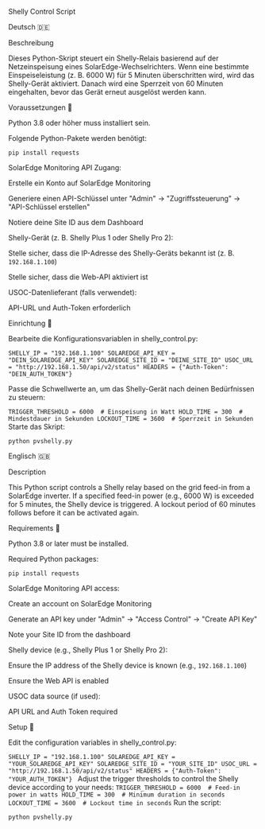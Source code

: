Shelly Control Script

Deutsch 🇩🇪

Beschreibung

Dieses Python-Skript steuert ein Shelly-Relais basierend auf der Netzeinspeisung eines SolarEdge-Wechselrichters. Wenn eine bestimmte Einspeiseleistung (z. B. 6000 W) für 5 Minuten überschritten wird, wird das Shelly-Gerät aktiviert. Danach wird eine Sperrzeit von 60 Minuten eingehalten, bevor das Gerät erneut ausgelöst werden kann.

Voraussetzungen 📌

Python 3.8 oder höher muss installiert sein.

Folgende Python-Pakete werden benötigt:

```pip install requests```

SolarEdge Monitoring API Zugang:

Erstelle ein Konto auf SolarEdge Monitoring

Generiere einen API-Schlüssel unter "Admin" → "Zugriffssteuerung" → "API-Schlüssel erstellen"

Notiere deine Site ID aus dem Dashboard

Shelly-Gerät (z. B. Shelly Plus 1 oder Shelly Pro 2):

Stelle sicher, dass die IP-Adresse des Shelly-Geräts bekannt ist (z. B. `192.168.1.100`)

Stelle sicher, dass die Web-API aktiviert ist

USOC-Datenlieferant (falls verwendet):

API-URL und Auth-Token erforderlich

Einrichtung 🔧

Bearbeite die Konfigurationsvariablen in shelly_control.py:

`
SHELLY_IP = "192.168.1.100"
SOLAREDGE_API_KEY = "DEIN_SOLAREDGE_API_KEY"
SOLAREDGE_SITE_ID = "DEINE_SITE_ID"
USOC_URL = "http://192.168.1.50/api/v2/status"
HEADERS = {"Auth-Token": "DEIN_AUTH_TOKEN"}
`

Passe die Schwellwerte an, um das Shelly-Gerät nach deinen Bedürfnissen zu steuern:

`TRIGGER_THRESHOLD = 6000  # Einspeisung in Watt
HOLD_TIME = 300  # Mindestdauer in Sekunden
LOCKOUT_TIME = 3600  # Sperrzeit in Sekunden
`
Starte das Skript:

```python pvshelly.py```

Englisch 🇬🇧

Description

This Python script controls a Shelly relay based on the grid feed-in from a SolarEdge inverter. If a specified feed-in power (e.g., 6000 W) is exceeded for 5 minutes, the Shelly device is triggered. A lockout period of 60 minutes follows before it can be activated again.

Requirements 📌

Python 3.8 or later must be installed.

Required Python packages:

```pip install requests```

SolarEdge Monitoring API access:

Create an account on SolarEdge Monitoring

Generate an API key under "Admin" → "Access Control" → "Create API Key"

Note your Site ID from the dashboard

Shelly device (e.g., Shelly Plus 1 or Shelly Pro 2):

Ensure the IP address of the Shelly device is known (e.g., `192.168.1.100`)

Ensure the Web API is enabled

USOC data source (if used):

API URL and Auth Token required

Setup 🔧

Edit the configuration variables in shelly_control.py:

`SHELLY_IP = "192.168.1.100"
SOLAREDGE_API_KEY = "YOUR_SOLAREDGE_API_KEY"
SOLAREDGE_SITE_ID = "YOUR_SITE_ID"
USOC_URL = "http://192.168.1.50/api/v2/status"
HEADERS = {"Auth-Token": "YOUR_AUTH_TOKEN"}
`
Adjust the trigger thresholds to control the Shelly device according to your needs:
`
TRIGGER_THRESHOLD = 6000  # Feed-in power in watts
HOLD_TIME = 300  # Minimum duration in seconds
LOCKOUT_TIME = 3600  # Lockout time in seconds
`
Run the script:

```python pvshelly.py```
